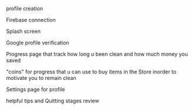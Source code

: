 profile creation

Firebase connection

Splash screen

Google profile verification

Progress page that track how long u been clean and how much money you saved

"coins" for progress that u can use to buy items in the Store inorder to motivate you to remain  clean

Settings page for profile 

helpful tips and Quitting stages review

